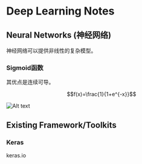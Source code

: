 # Deep Learning Notes

## Neural Networks (神经网络)

神经网络可以提供非线性的复杂模型。

### Sigmoid函数

其优点是连续可导。

<script type="text/javascript" src="http://cdn.mathjax.org/mathjax/latest/MathJax.js?config=default"></script>

$$f(x)=\frac{1}{1+e^{-x}}$$

![Alt text](http://ww3.sinaimg.cn/large/6cbb8645gw1exsmps4xz7j20b408cmx8.jpg)

## Existing Framework/Toolkits

### Keras
keras.io


